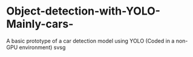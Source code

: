 # Object-detection-with-YOLO-Mainly-cars-
A basic prototype of a car detection model using YOLO (Coded in a non-GPU environment)
<BREAK> svsg
